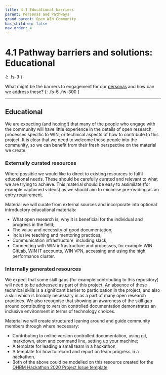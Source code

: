 ```yaml
---
title: 4.1 Educational barriers
parent: Personas and Pathways
grand_parent: Open WIN Community
has_children: false
nav_order: 4
---
```


# 4.1 Pathway barriers and solutions: Educational
{: .fs-9 }

What might be the barriers to engagement for our [personas](personas-3-descriptions.md) and how can we address these?
{: .fs-6 .fw-300 }

---

## Educational

We are expecting (and hoping!) that many of the people who engage with the community will have little experience in the details of open research, processes specific to WIN, or technical aspects of how to contribute to this project. It is clear that we need to welcome these people into the community, so we can benefit from their fresh perspective on the material we create.

### Externally curated resources
Where possible we would like to direct to existing resources to fulfil educational needs. These should be carefully curated and relevant to what we are trying to achieve. This material should be easy to assimilate (for example captioned videos) as we should aim to minimise pre-reading as an entry requirement.  

Material we will curate from external sources and incorporate into optional introductory educational materials:
- What open research is, why it is beneficial for the individual and progress in the field;
- The value and necessity of good documentation;
- Inclusive teaching and mentoring practices;
- Communication infrastructure, including slack;
- Connecting with WIN infrastructure and processes, for example WIN GitLab, WIN IT accounts, WIN VPN, accessing and using the high performance cluster.

### Internally generated resources
We expect that some skill gaps (for example contributing to this repository) will need to be addressed as part of this project. An absence of these technical skills is a significant barrier to participation in the project, and also a skill which is broadly necessary in as a part of many open research practices. We also recognise that showing an awareness of the skill gap around contributing to version controlled documentation demonstrates an inclusive environment in terms of technology choices.

Material we will create structured leaning around and guide community members through where necessary:
- Contributing to online version controlled documentation, using git, markdown, atom and command line, setting up your machine;
- A template for leading a small team in a hackathon;
- A template for how to record and report on team progress in a hackathon.
- Both of the above could be modelled on this resource created for the [OHBM Hackathon 2020 Project Issue template](https://github.com/ohbm/hackathon2020/blob/master/.github/ISSUE_TEMPLATE/handbooks/projects.md)
